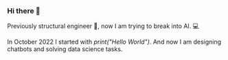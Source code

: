 ### Hi there 👋
Previously structural engineer 🔨, now I am trying to break into AI. 💻

In October 2022 I started with _print("Hello World")_. And now I am designing chatbots and solving data science tasks.

<!--
**koldamartin/koldamartin** is a ✨ _special_ ✨ repository because its `README.md` (this file) appears on your GitHub profile.

Here are some ideas to get you started:

- 🔭 I’m currently working on ...
- 🌱 I’m currently learning ...
- 👯 I’m looking to collaborate on ...
- 🤔 I’m looking for help with ...
- 💬 Ask me about ...
- 📫 How to reach me: ...
- 😄 Pronouns: ...
- ⚡ Fun fact: ...
-->
